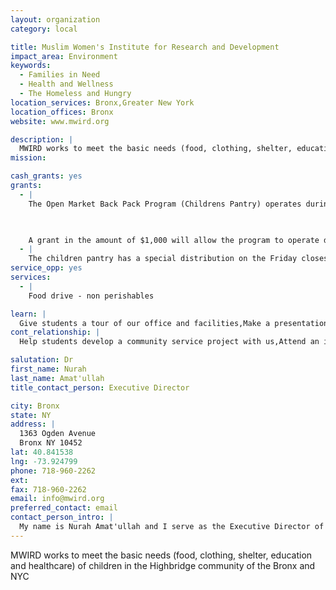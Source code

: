 ```yaml
---
layout: organization
category: local

title: Muslim Women's Institute for Research and Development
impact_area: Environment
keywords: 
  - Families in Need
  - Health and Wellness
  - The Homeless and Hungry
location_services: Bronx,Greater New York
location_offices: Bronx
website: www.mwird.org

description: |
  MWIRD works to meet the basic needs (food, clothing, shelter, education and healthcare) of children in the Highbridge community of the Bronx and NYC
mission: 

cash_grants: yes
grants: 
  - |
    The Open Market Back Pack Program (Childrens Pantry) operates during the school year and had 215 registered participants, ages 5 through 16.

    

    A grant in the amount of $1,000 will allow the program to operate during the summer months of July and August.
  - |
    The children pantry has a special distribution on the Friday closest to Three Kings Day during what gifts and toys are distributed. A grant in the amount of $1000 will assist in the purchase of the gifts and toys.
service_opp: yes
services: 
  - |
    Food drive - non perishables

learn: |
  Give students a tour of our office and facilities,Make a presentation about our organization,Speak over the phone about our work
cont_relationship: |
  Help students develop a community service project with us,Attend an in-school Check Award Assembly if we receive a grant,Help students tell local newspapers and media about their grant and/or project with us,Educate the school by leading a workshop,Collect pennies during the Penny Harvest next fall

salutation: Dr
first_name: Nurah
last_name: Amat'ullah
title_contact_person: Executive Director

city: Bronx
state: NY
address: |
  1363 Ogden Avenue  
  Bronx NY 10452
lat: 40.841538
lng: -73.924799
phone: 718-960-2262
ext: 
fax: 718-960-2262
email: info@mwird.org
preferred_contact: email
contact_person_intro: |
  My name is Nurah Amat'ullah and I serve as the Executive Director of MWIRD. I also started the organization. We do many things at MWIRD. Please visit our website: www.mwird.org to learn more about what we do.
---
```

MWIRD works to meet the basic needs (food, clothing, shelter, education and healthcare) of children in the Highbridge community of the Bronx and NYC